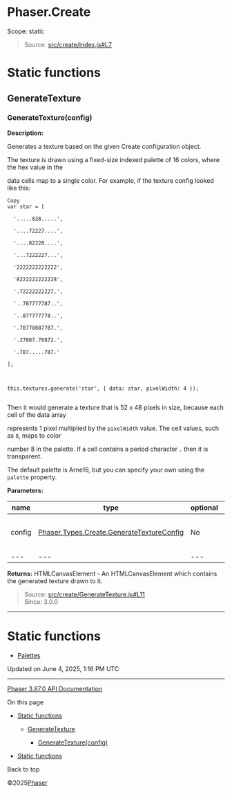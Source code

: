 # Phaser.Create

Scope:
static

> Source: [src/create/index.js#L7](https://github.com/phaserjs/phaser/blob/v3.87.0/src/create/index.js#L7)

# Static functions

## GenerateTexture

### <static> GenerateTexture(config)

**Description:**

Generates a texture based on the given Create configuration object.

The texture is drawn using a fixed-size indexed palette of 16 colors, where the hex value in the

data cells map to a single color. For example, if the texture config looked like this:

```
Copy
var star = [

  '.....828.....',

  '....72227....',

  '....82228....',

  '...7222227...',

  '2222222222222',

  '8222222222228',

  '.72222222227.',

  '..787777787..',

  '..877777778..',

  '.78778887787.',

  '.27887.78872.',

  '.787.....787.'

];



this.textures.generate('star', { data: star, pixelWidth: 4 });


```

Then it would generate a texture that is 52 x 48 pixels in size, because each cell of the data array

represents 1 pixel multiplied by the `pixelWidth` value. The cell values, such as `8`, maps to color

number 8 in the palette. If a cell contains a period character `.` then it is transparent.

The default palette is Arne16, but you can specify your own using the `palette` property.

**Parameters:**

| name | type | optional | description |
| --- | --- | --- | --- |
| config | [Phaser.Types.Create.GenerateTextureConfig](../typedef/types-create.md) | No | The Generate Texture Configuration object. |
| --- | --- | --- | --- |

**Returns:** HTMLCanvasElement - An HTMLCanvasElement which contains the generated texture drawn to it.

> Source: [src/create/GenerateTexture.js#L11](https://github.com/phaserjs/phaser/blob/v3.87.0/src/create/GenerateTexture.js#L11)  
> Since: 3.0.0

---

# Static functions

* [Palettes](create-palettes.md)

Updated on June 4, 2025, 1:16 PM UTC

---

[Phaser 3.87.0 API Documentation](../../index.md)

On this page

* [Static functions](#static-functions)

  + [GenerateTexture](#generatetexture)

    - [<static> GenerateTexture(config)](#static-generatetextureconfig)
* [Static functions](#static-functions-1)

Back to top

©2025[Phaser](https://docs.phaser.io)